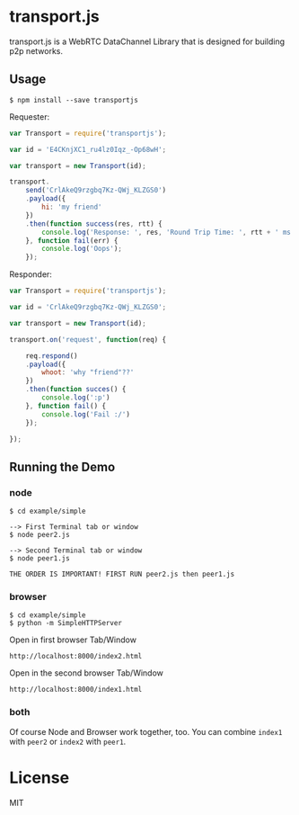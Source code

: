 transport.js
============
transport.js is a WebRTC DataChannel Library that is designed for building p2p networks.

## Usage
```
$ npm install --save transportjs
```

Requester:
```javascript
var Transport = require('transportjs');

var id = 'E4CKnjXC1_ru4lz0Iqz_-Op68wH';

var transport = new Transport(id);

transport.
	send('CrlAkeQ9rzgbq7Kz-QWj_KLZGS0')
	.payload({
		hi: 'my friend'
	})
	.then(function success(res, rtt) {
		console.log('Response: ', res, 'Round Trip Time: ', rtt + ' ms');
	}, function fail(err) {
		console.log('Oops');
	});

```

Responder:
```javascript
var Transport = require('transportjs');

var id = 'CrlAkeQ9rzgbq7Kz-QWj_KLZGS0';

var transport = new Transport(id);

transport.on('request', function(req) {

	req.respond()
	.payload({
		whoot: 'why "friend"??'
	})
	.then(function succes() {
		console.log(':p')
	}, function fail() {
		console.log('Fail :/')
	});

});

```

## Running the Demo
### node
```
$ cd example/simple

--> First Terminal tab or window
$ node peer2.js

--> Second Terminal tab or window
$ node peer1.js

THE ORDER IS IMPORTANT! FIRST RUN peer2.js then peer1.js
```
### browser
```
$ cd example/simple
$ python -m SimpleHTTPServer
```
Open in first browser Tab/Window
```
http://localhost:8000/index2.html
```

Open in the second browser Tab/Window

```
http://localhost:8000/index1.html
```


### both
Of course Node and Browser work together, too.
You can combine `index1` with `peer2` or `index2` with `peer1`.

# License
MIT